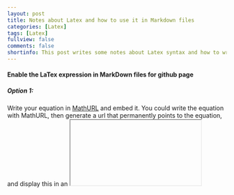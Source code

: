 ```yaml
---
layout: post
title: Notes about Latex and how to use it in Markdown files
categories: [Latex]
tags: [Latex]
fullview: false
comments: false
shortinfo: This post writes some notes about Latex syntax and how to write formulas in Markdown files.
---
```

#### Enable the LaTex expression in MarkDown files for github page
##### Option 1:
Write your equation in [MathURL](http://mathurl.com/) and embed it.
You could write the equation with MathURL, then generate a url that permanently points to the equation, and display this in an <iframe> tag. However, this will stop working if MathURL goes offline.
##### Option 2:
Implement [jsMath](http://www.math.union.edu/~dpvc/jsmath/)
##### Option 3:
[Mathjax](http://dasonk.com/blog/2012/10/09/Using-Jekyll-and-Mathjax)





#### Latex cheat sheet

#### Latex for fomula
You can use

$$\LaTeX$$

to typeset formulas. A formula can be displayed inline, e.g. $$e=mc^2$$, or as a block:

$$\int_\Omega \nabla u \cdot \nabla v~dx = \int_\Omega fv~dx$$
Also check out this [LaTeX introduction](https://en.wikibooks.org/wiki/LaTeX/Mathematics).

